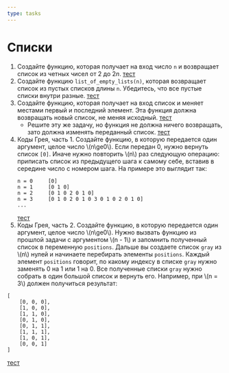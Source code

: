 ```yaml
---
type: tasks
---
```


# Списки
1. Создайте функцию, которая получает на вход число `n` и возвращает список из четных чисел от $2$ до $2n$. [тест](test-system/tests/even_list.json.gz)
2. Создайте функцию `list_of_empty_lists(n)`, которая возвращает список из пустых списков длины `n`.
    Убедитесь, что все пустые списки внутри разные. [тест](test-system/tests/list_of_empty_lists.json.gz)
3. Создайте функцию, которая получает на вход список и меняет местами первый и последний элемент. 
Эта функция должна возвращать новый список, не меняя исходный. [тест](test-system/tests/list_exchange_pure.json.gz)
    * Решите эту же задачу, но функция не должна ничего возвращать, зато должна изменять переданный список. [тест](test-system/tests/list_exchange_inplace.json.gz)
4. Коды Грея, часть 1. Создайте функцию, в которую передается один аргумент, целое число \\(n\\ge0\\). Если передан 0, нужно вернуть список `[0]`. Иначе нужно повторить \\(n\\) раз следующую операцию: приписать список из предыдущего шага к самому себе, вставив в середине число с номером шага. На примере это выглядит так:
    ```
    n = 0     [0]
    n = 1     [0 1 0]
    n = 2     [0 1 0 2 0 1 0]
    n = 3     [0 1 0 2 0 1 0 3 0 1 0 2 0 1 0]
    ...
    ```
   [тест](test-system/tests/gray_1.json.gz)
1. Коды Грея, часть 2. Создайте функцию, в которую передается один аргумент, целое число \\(n\\ge0\\). Нужно вызвать функцию из прошлой задачи с аргументом \\(n - 1\\) и запомнить полученный список в переменную `positions`. Дальше вы создаете список `gray` из \\(n\\) нулей и начинаете перебирать элементы `positions`. Каждый элемент `positions` говорит, по какому индексу в списке `gray` нужно заменять 0 на 1 или 1 на 0. Все полученные списки `gray` нужно собрать в один большой список и вернуть его. Например, при \\(n = 3\\) должен получиться результат:
```
[
    [0, 0, 0],
    [1, 0, 0],
    [1, 1, 0],
    [0, 1, 0],
    [0, 1, 1],
    [1, 1, 1],
    [1, 0, 1],
    [0, 0, 1]
]    
```
[тест](test-system/tests/gray_2.json.gz)
